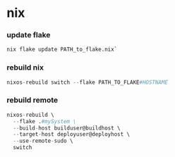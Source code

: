 # nix


### update flake
```nix
nix flake update PATH_to_flake.nix`
```


### rebuild nix
```nix
nixos-rebuild switch --flake PATH_TO_FLAKE#HOSTNAME
```

### rebuild remote
```nix
nixos-rebuild \
  --flake .#mySystem \
  --build-host builduser@buildhost \
  --target-host deployuser@deployhost \
  --use-remote-sudo \
  switch
```
